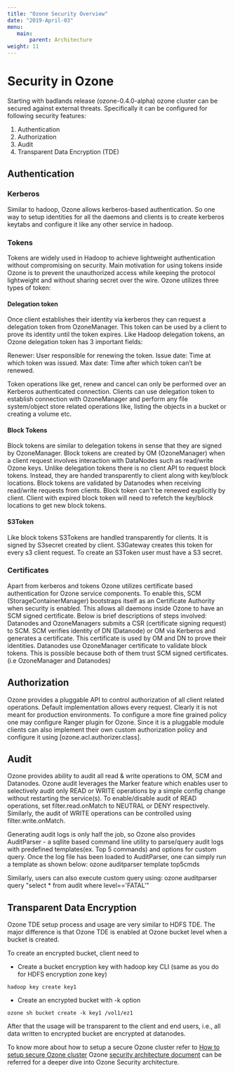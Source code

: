 ```yaml
---
title: "Ozone Security Overview"
date: "2019-April-03"
menu:
   main:
       parent: Architecture
weight: 11
---
```

<!---
  Licensed to the Apache Software Foundation (ASF) under one or more
  contributor license agreements.  See the NOTICE file distributed with
  this work for additional information regarding copyright ownership.
  The ASF licenses this file to You under the Apache License, Version 2.0
  (the "License"); you may not use this file except in compliance with
  the License.  You may obtain a copy of the License at

      http://www.apache.org/licenses/LICENSE-2.0

  Unless required by applicable law or agreed to in writing, software
  distributed under the License is distributed on an "AS IS" BASIS,
  WITHOUT WARRANTIES OR CONDITIONS OF ANY KIND, either express or implied.
  See the License for the specific language governing permissions and
  limitations under the License.
-->

# Security in Ozone #
Starting with badlands release (ozone-0.4.0-alpha) ozone cluster can be secured against external threats. Specifically it can be configured for following security features:

1. Authentication
2. Authorization
3. Audit
4. Transparent Data Encryption (TDE)

## Authentication ##
### Kerberos ###
Similar to hadoop, Ozone allows kerberos-based authentication. So one way to setup identities for all the daemons and clients is to create kerberos keytabs and configure it like any other service in hadoop.

### Tokens ###
Tokens are widely used in Hadoop to achieve lightweight authentication without compromising on security. Main motivation for using tokens inside Ozone is to prevent the unauthorized access while keeping the protocol lightweight and without sharing secret over the wire. Ozone utilizes three types of token:

#### Delegation token ####
Once client establishes their identity via kerberos they can request a delegation token from OzoneManager. This token can be used by a client to prove its identity until the token expires. Like Hadoop delegation tokens, an Ozone delegation token has 3 important fields:

Renewer:    User responsible for renewing the token.
Issue date:  Time at which token was issued.
Max date:    Time after which token can’t be renewed.

Token operations like get, renew and cancel can only be performed over an Kerberos authenticated connection. Clients can use delegation token to establish connection with OzoneManager and perform any file system/object store related operations like, listing the objects in a bucket or creating a volume etc.

#### Block Tokens ####
Block tokens are similar to delegation tokens in sense that they are signed by OzoneManager. Block tokens are created by OM (OzoneManager) when a client request involves interaction with DataNodes such as read/write Ozone keys. Unlike delegation tokens there is no client API to request block tokens. Instead, they are handed transparently to client along with key/block locations. Block tokens are validated by Datanodes when receiving read/write requests from clients. Block token can't be renewed explicitly by client. Client with expired block token will need to refetch the key/block locations to get new block tokens.
#### S3Token ####
Like block tokens S3Tokens are handled transparently for clients. It is signed by S3secret created by client. S3Gateway creates this token for every s3 client request. To create an S3Token user must have a S3 secret.

### Certificates ###
Apart from kerberos and tokens Ozone utilizes certificate based authentication for Ozone service components. To enable this, SCM (StorageContainerManager) bootstraps itself as an Certificate Authority when security is enabled. This allows all daemons inside Ozone to have an SCM signed certificate. Below is brief descriptions of steps involved:
Datanodes and OzoneManagers submits a CSR (certificate signing request) to SCM.
SCM verifies identity of DN (Datanode) or OM via Kerberos and generates a certificate.
This certificate is used by OM and DN to prove their identities.
Datanodes use OzoneManager certificate to validate block tokens. This is possible because both of them trust SCM signed certificates. (i.e OzoneManager and Datanodes)

## Authorization ##
Ozone provides a pluggable API to control authorization of all client related operations. Default implementation allows every request. Clearly it is not meant for production environments. To configure a more fine grained policy one may configure Ranger plugin for Ozone. Since it is a pluggable module clients can also implement their own custom authorization policy and configure it using [ozone.acl.authorizer.class].

## Audit ##
Ozone provides ability to audit all read & write operations to OM, SCM and Datanodes. Ozone audit leverages the Marker feature which enables user to selectively audit only READ or WRITE operations by a simple config change without restarting the service(s).
To enable/disable audit of READ operations, set filter.read.onMatch to NEUTRAL or DENY respectively. Similarly, the audit of WRITE operations can be controlled using filter.write.onMatch.

Generating audit logs is only half the job, so Ozone also provides AuditParser - a sqllite based command line utility to parse/query audit logs with predefined templates(ex. Top 5 commands) and options for custom query. Once the log file has been loaded to AuditParser, one can simply run a template as shown below:
ozone auditparser <path to db file> template top5cmds

Similarly, users can also execute custom query using:
ozone auditparser <path to db file> query "select * from audit where level=='FATAL'"

## Transparent Data Encryption ##
Ozone TDE setup process and usage are very similar to HDFS TDE. The major difference is that Ozone TDE is enabled at Ozone bucket level when a bucket is created.

To create an encrypted bucket, client need to

* Create a bucket encryption key with hadoop key CLI (same as you do for HDFS encryption zone key)
```
hadoop key create key1
```
* Create an encrypted bucket with -k option
```
ozone sh bucket create -k key1 /vol1/ez1
```
After that the usage will be transparent to the client and end users, i.e., all data written to encrypted bucket are encrypted at datanodes.

To know more about how to setup a secure Ozone cluster refer to [How to setup secure Ozone cluster]("SetupSecureOzone.md")
Ozone [security architecture document](https://issues.apache.org/jira/secure/attachment/12911638/HadoopStorageLayerSecurity.pdf) can be referred for a deeper dive into Ozone Security architecture.